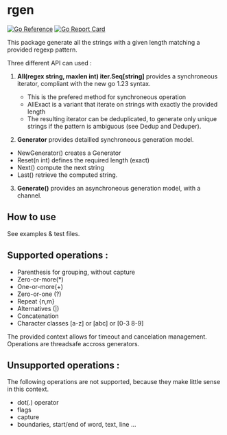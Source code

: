 
# rgen

[![Go Reference](https://pkg.go.dev/badge/github.com/xavier268/rgen.svg)](https://pkg.go.dev/github.com/xavier268/rgen) [![Go Report Card](https://goreportcard.com/badge/github.com/xavier268/rgen)](https://goreportcard.com/report/github.com/xavier268/rgen)

This package generate all the strings with a given length matching a provided regexp pattern.

Three different API can used :
  
1. **All(regex string, maxlen int) iter.Seq[string]** provides a synchroneous iterator, compliant with the new go 1.23 syntax.
   * This is the prefered method for synchroneous operation
   * AllExact is a variant that iterate on strings with exactly the provided length
   * The resulting iterator can be deduplicated, to generate only unique strings if the pattern is ambiguous (see Dedup and Deduper).
  
2. **Generator** provides detailled synchroneous generation model.
* NewGenerator() creates a Generator
* Reset(n int) defines the required length (exact)
* Next() compute the next string
* Last() retrieve the computed string.

3. **Generate()** provides an asynchroneous generation model, with a channel.


## How to use 

See examples & test files.

## Supported operations :

* Parenthesis for grouping, without capture
* Zero-or-more(*)
* One-or-more(+)
* Zero-or-one (?)
* Repeat {n,m}
* Alternatives (|)
* Concatenation
* Character classes [a-z] or [abc] or [0-3 8-9]

The provided context allows for timeout and cancelation management.
Operations are threadsafe accross generators.

## Unsupported operations :

The following operations are not supported, because they make little sense in this context.

* dot(.) operator
* flags
* capture
* boundaries, start/end of word, text, line ...